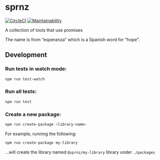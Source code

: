 # sprnz

[![CircleCI](https://circleci.com/gh/asartalo/sprnz.svg?style=svg)](https://circleci.com/gh/asartalo/sprnz) [![Maintainability](https://api.codeclimate.com/v1/badges/bb1ae28e4ed716473570/maintainability)](https://codeclimate.com/github/asartalo/sprnz/maintainability)

A collection of tools that use promises

The name is from “esperanza” which is a Spanish word for “hope”.

## Development

### Run tests in watch mode:

```sh
npm run test-watch
```

### Run all tests:

```sh
npm run test
```

### Create a new package:

```sh
npm run create-package <library-name>
```

For example, running the following:

```sh
npm run create-package my-library
```

...will create the library named `@sprnz/my-library` library under `./packages`
